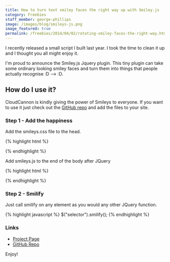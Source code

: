 ```yaml
---
title: How to turn text smiley faces the right way up with Smiley.js
category: Freebies
staff_member: george-phillips
image: /images/blog/smileys-js.png
image_featured: true
permalink: /freebies/2014/04/02/rotating-smiley-faces-the-right-way.html
---
```

I recently released a small script I built last year. I took the time to clean it up and I thought you all might enjoy it.

I'm proud to announce the Smiley.js Jquery plugin. This tiny plugin can take some ordinary looking smiley faces and turn them into things that people actually recognise :D --> <span class="cheese">:D</span>.

## How do I use it?
CloudCannon is kindly giving the power of Smileys to everyone. If you want to use it just check out the <a target="_blank" href="https://github.com/GeorgePhillips/Smiley.js">GitHub repo</a> and add the files to your site.

### Step 1 - Add the happiness
Add the smileys.css file to the head.

{% highlight html %}
<link rel="stylesheet" href="smiley.css">
{% endhighlight %}

Add smileys.js to the end of the body after JQuery

{% highlight html %}
<script src="smileys.js"></script>
{% endhighlight %}

### Step 2 - Smilify
Just call smilify on any element as you would any other JQuery function.

{% highlight javascript %}
$("selector").smilify();
{% endhighlight %}

### Links

* <a target="_blank" href="http://cloudcannon.com/smileys/">Project Page</a>
* <a target="_blank" href="https://github.com/GeorgePhillips/Smiley.js">GitHub Repo</a>

Enjoy!

